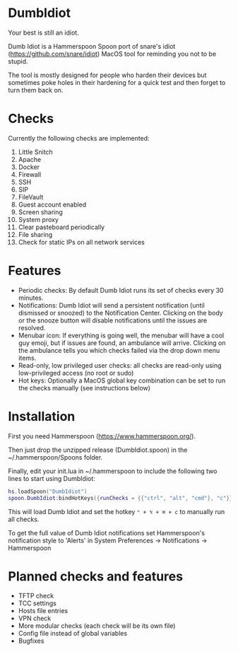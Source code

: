 # DumbIdiot
Your best is still an idiot.

Dumb Idiot is a Hammerspoon Spoon port of snare's idiot (https://github.com/snare/idiot) MacOS tool for reminding you not to be stupid. 

The tool is mostly designed for people who harden their devices but sometimes poke holes in their hardening for a quick test and then forget to turn them back on. 

# Checks 
Currently the following checks are implemented:
1. Little Snitch
2. Apache
3. Docker
4. Firewall
5. SSH
6. SIP
7. FileVault
8. Guest account enabled
9. Screen sharing
10. System proxy
11. Clear pasteboard periodically
12. File sharing
13. Check for static IPs on all network services

# Features
- Periodic checks: By default Dumb Idiot runs its set of checks every 30 minutes.
- Notifications: Dumb Idiot will send a persistent notification (until dismissed or snoozed) to the Notification Center. Clicking on the body or the snooze button will disable notifications until the issues are resolved.
- Menubar icon: If everything is going well, the menubar will have a cool guy emoji, but if issues are found, an ambulance will arrive. Clicking on the ambulance tells you which checks failed via the drop down menu items.
- Read-only, low privileged user checks: all checks are read-only using low-privileged access (no root or sudo)
- Hot keys: Optionally a MacOS global key combination can be set to run the checks manually (see instructions below)

# Installation
First you need Hammerspoon (https://www.hammerspoon.org/).

Then just drop the unzipped release (DumbIdiot.spoon) in the ~/.hammerspoon/Spoons folder.

Finally, edit your init.lua in ~/.hammerspoon to include the following two lines to start using DumbIdiot:
```lua 
hs.loadSpoon("DumbIdiot")
spoon.DumbIdiot:bindHotKeys({runChecks = {{"ctrl", "alt", "cmd"}, "c"}})
```

This will load Dumb Idiot and set the hotkey ```⌃ + ⌥ + ⌘ + c``` to manually run all checks. 

To get the full value of Dumb Idiot notifications set Hammerspoon's notification style to 'Alerts' in System Preferences -> Notifications -> Hammerspoon

# Planned checks and features
- TFTP check
- TCC settings
- Hosts file entries
- VPN check
- More modular checks (each check will be its own file)
- Config file instead of global variables
- Bugfixes
